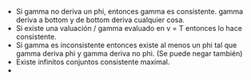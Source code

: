 
 - Si gamma no deriva un phi, entonces gamma es consistente. gamma deriva a bottom y de bottom deriva cualquier cosa.
 - Si existe una valuación / gamma evaluado en v = T entonces lo hace consistente.
 - Si gamma es inconsistente entonces existe al menos un phi tal que gamma deriva phi y gamma deriva no phi. (Se puede negar también)
 - Existe infinitos conjuntos consistente maximal.
 - 